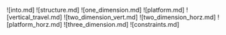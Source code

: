 ![into.md]
![structure.md]
![one_dimension.md]
![platform.md]
![vertical_travel.md]
![two_dimension_vert.md]
![two_dimension_horz.md]
![platform_horz.md]
![three_dimension.md]
![constraints.md]
